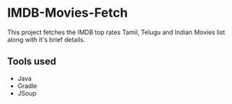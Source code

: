 # IMDB-Movies-Fetch
This project fetches the IMDB top rates Tamil, Telugu and Indian Movies list along with it's brief details.

## Tools used
* Java
* Gradle 
* JSoup
